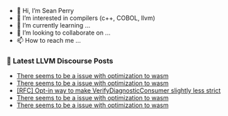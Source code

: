 - 👋 Hi, I’m Sean Perry
- 👀 I’m interested in compilers (c++, COBOL, llvm)
- 🌱 I’m currently learning ...
- 💞️ I’m looking to collaborate on ...
- 📫 How to reach me ...

<!---
s66perry/s66perry is a ✨ special ✨ repository because its `README.md` (this file) appears on your GitHub profile.
You can click the Preview link to take a look at your changes.
--->
### 📕 Latest LLVM Discourse Posts

<!-- DISCOURSE-LLVM:START -->
- [There seems to be a issue with optimization to wasm](https://discourse.llvm.org/t/there-seems-to-be-a-issue-with-optimization-to-wasm/71697#post_5)
- [There seems to be a issue with optimization to wasm](https://discourse.llvm.org/t/there-seems-to-be-a-issue-with-optimization-to-wasm/71697#post_4)
- [[RFC] Opt-in way to make VerifyDiagnosticConsumer slightly less strict](https://discourse.llvm.org/t/rfc-opt-in-way-to-make-verifydiagnosticconsumer-slightly-less-strict/70747#post_7)
- [There seems to be a issue with optimization to wasm](https://discourse.llvm.org/t/there-seems-to-be-a-issue-with-optimization-to-wasm/71697#post_3)
- [There seems to be a issue with optimization to wasm](https://discourse.llvm.org/t/there-seems-to-be-a-issue-with-optimization-to-wasm/71697#post_2)
<!-- DISCOURSE-LLVM:END -->
